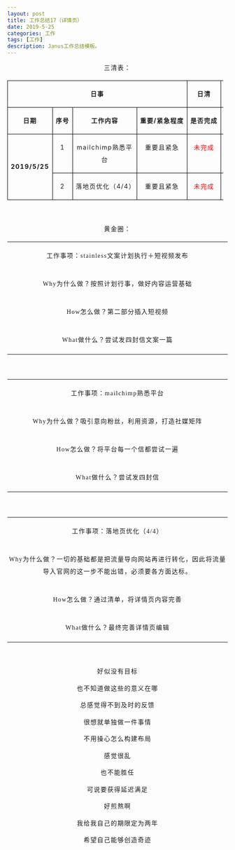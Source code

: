 ```yaml
---
layout: post
title: 工作总结17（详情页）
date: 2019-5-25
categories: 工作
tags: [工作]
description: Janus工作总结模板。
---
```

<p style="text-align: center; letter-spacing: 1.5px; line-height: 1.75em;">
    <span style="font-size: 14px;">三清表：</span>
</p>
<table cellspacing="0" cellpadding="0" style="width: 494px;">
    <tbody>
        <tr style=";height:24px" class="firstRow">
            <td width="333" nowrap="" colspan="4" valign="top" style="border: 1px solid windowtext; padding: 0px 7px;" height="24">
                <p style="text-align: center; letter-spacing: 1.5px; line-height: 1.75em;">
                    <span style="font-size: 14px;"><strong>日事</strong></span>
                </p>
            </td>
            <td width="54" nowrap="" valign="top" style="border-top: 1px solid windowtext; border-right: 1px solid windowtext; border-bottom: 1px solid windowtext; border-image: initial; border-left: none; padding: 0px 7px;" height="24">
                <p style="text-align: center; letter-spacing: 1.5px; line-height: 1.75em;">
                    <span style="font-size: 14px;"><strong>日清</strong></span>
                </p>
            </td>
            <td width="166" nowrap="" valign="top" style="border-top: 1px solid windowtext; border-right: 1px solid windowtext; border-bottom: 1px solid windowtext; border-image: initial; border-left: none; padding: 0px 7px;" height="24">
                <p style="text-align: center; letter-spacing: 1.5px; line-height: 1.75em;">
                    <span style="font-size: 14px;"><strong>日高</strong></span>
                </p>
            </td>
        </tr>
        <tr style=";height:21px">
            <td width="85" nowrap="" valign="top" style="border-right: 1px solid windowtext; border-bottom: 1px solid windowtext; border-left: 1px solid windowtext; border-image: initial; border-top: none; padding: 0px 7px;" height="21">
                <p style="text-align: center; letter-spacing: 1.5px; line-height: 1.75em;">
                    <span style="font-size: 14px;"><strong>日期</strong></span>
                </p>
            </td>
            <td width="30" nowrap="" valign="top" style="border-top: none; border-left: none; border-bottom: 1px solid windowtext; border-right: 1px solid windowtext; padding: 0px 7px;" height="21">
                <p style="text-align: center; letter-spacing: 1.5px; line-height: 1.75em;">
                    <span style="font-size: 14px;"><strong>序号</strong></span>
                </p>
            </td>
            <td width="132" nowrap="" valign="top" style="border-top: none; border-left: none; border-bottom: 1px solid windowtext; border-right: 1px solid windowtext; padding: 0px 7px;" height="21">
                <p style="text-align: center; letter-spacing: 1.5px; line-height: 1.75em;">
                    <span style="font-size: 14px;"><strong>工作内容</strong></span>
                </p>
            </td>
            <td width="87" nowrap="" valign="top" style="border-top: none; border-left: none; border-bottom: 1px solid windowtext; border-right: 1px solid windowtext; padding: 0px 7px;" height="21">
                <p style="text-align: center; letter-spacing: 1.5px; line-height: 1.75em;">
                    <span style="font-size: 14px;"><strong>重要/紧急程度</strong></span>
                </p>
            </td>
            <td width="54" nowrap="" valign="top" style="border-top: none; border-left: none; border-bottom: 1px solid windowtext; border-right: 1px solid windowtext; padding: 0px 7px;" height="21">
                <p style="text-align: center; letter-spacing: 1.5px; line-height: 1.75em;">
                    <span style="font-size: 14px;"><strong>是否完成</strong></span>
                </p>
            </td>
            <td width="166" nowrap="" valign="top" style="border-top: none; border-left: none; border-bottom: 1px solid windowtext; border-right: 1px solid windowtext; padding: 0px 7px;" height="21">
                <p style="text-align: center; letter-spacing: 1.5px; line-height: 1.75em;">
                    <span style="font-size: 14px;"><strong>如何做得更好？</strong></span>
                </p>
            </td>
        </tr>
        <tr style=";height:21px">
            <td width="85" nowrap="" rowspan="2" style="border-right: 1px solid windowtext; border-bottom: 1px solid windowtext; border-left: 1px solid windowtext; border-image: initial; border-top: none; padding: 0px 7px;" height="21">
                <p style="text-align: center; letter-spacing: 1.5px; line-height: 1.75em;">
                    <span style="font-size: 14px;"><strong>2019/5/25</strong></span>
                </p>
            </td>
            <td width="30" valign="top" style="border-top: none; border-left: none; border-bottom: 1px solid windowtext; border-right: 1px solid windowtext; padding: 0px 7px;" height="21">
                <p style="text-align: center; letter-spacing: 1.5px; line-height: 1.75em;">
                    <span style="font-size: 14px;">1</span>
                </p>
            </td>
            <td width="132" valign="top" style="border-top: none; border-left: none; border-bottom: 1px solid windowtext; border-right: 1px solid windowtext; padding: 0px 7px;" height="21">
                <p style="text-align: center; letter-spacing: 1.5px; line-height: 1.75em;">
                    <span style="font-size: 14px;">mailchimp熟悉平台</span>
                </p>
            </td>
            <td width="87" nowrap="" valign="top" style="border-top: none; border-left: none; border-bottom: 1px solid windowtext; border-right: 1px solid windowtext; padding: 0px 7px;" height="21">
                <p style="text-align: center; letter-spacing: 1.5px; line-height: 1.75em;">
                    <span style="font-size: 14px;">重要且紧急</span>
                </p>
            </td>
            <td width="54" nowrap="" valign="top" style="border-top: none; border-left: none; border-bottom: 1px solid windowtext; border-right: 1px solid windowtext; padding: 0px 7px;" height="21">
                <p style="text-align: center; letter-spacing: 1.5px; line-height: 1.75em;">
                    <span style="color: red; font-size: 14px;">未完成</span>
                </p>
            </td>
            <td width="166" valign="top" style="border-top: none; border-left: none; border-bottom: 1px solid windowtext; border-right: 1px solid windowtext; padding: 0px 7px;" height="21"></td>
        </tr>
        <tr style=";height:21px">
            <td width="30" valign="top" style="border-top: none; border-left: none; border-bottom: 1px solid windowtext; border-right: 1px solid windowtext; padding: 0px 7px;" height="21">
                <p style="text-align: center; letter-spacing: 1.5px; line-height: 1.75em;">
                    <span style="font-size: 14px;">2</span>
                </p>
            </td>
            <td width="132" valign="top" style="border-top: none; border-left: none; border-bottom: 1px solid windowtext; border-right: 1px solid windowtext; padding: 0px 7px;" height="21">
                <p style="text-align: center; letter-spacing: 1.5px; line-height: 1.75em;">
                    <span style="font-size: 14px;">落地页优化（4/4）</span>
                </p>
            </td>
            <td width="87" nowrap="" valign="top" style="border-top: none; border-left: none; border-bottom: 1px solid windowtext; border-right: 1px solid windowtext; padding: 0px 7px;" height="21">
                <p style="text-align: center; letter-spacing: 1.5px; line-height: 1.75em;">
                    <span style="font-size: 14px;">重要且紧急</span>
                </p>
            </td>
            <td width="54" nowrap="" valign="top" style="border-top: none; border-left: none; border-bottom: 1px solid windowtext; border-right: 1px solid windowtext; padding: 0px 7px;" height="21">
                <p style="text-align: center; letter-spacing: 1.5px; line-height: 1.75em;">
                    <span style="color: red; font-size: 14px;">未完成</span>
                </p>
            </td>
            <td width="166" valign="top" style="border-top: none; border-left: none; border-bottom: 1px solid windowtext; border-right: 1px solid windowtext; padding: 0px 7px;" height="21"></td>
        </tr>
    </tbody>
</table>
<p style="text-align: center; letter-spacing: 1.5px; line-height: 1.75em;">
    <span style="font-size: 14px;">&nbsp;</span>
</p>
<p style="text-align: center; letter-spacing: 1.5px; line-height: 1.75em;">
    <span style="font-size: 14px;">黄金圈：</span>
</p>
<table cellspacing="0" cellpadding="0" width="553">
    <tbody>
        <tr class="firstRow">
            <td width="553" valign="top" style="padding: 2px;">
                <p style="text-align: center; letter-spacing: 1.5px; line-height: 1.75em;">
                    <span style="font-family: 宋体; font-size: 14px;">工作事项：stainless文案计划执行＋短视频发布</span>
                </p>
            </td>
        </tr>
        <tr>
            <td width="553" valign="top" style="padding: 2px;">
                <p style="text-align: center; letter-spacing: 1.5px; line-height: 1.75em;">
                    <span style="font-family: 宋体; font-size: 14px;">Why为什么做？按照计划行事，做好内容运营基础</span>
                </p>
            </td>
        </tr>
        <tr>
            <td width="553" valign="top" style="padding: 2px;">
                <p style="text-align: center; letter-spacing: 1.5px; line-height: 1.75em;">
                    <span style="font-family: 宋体; font-size: 14px;">How怎么做？第二部分插入短视频</span>
                </p>
            </td>
        </tr>
        <tr>
            <td width="553" valign="top" style="padding: 2px;">
                <p style="text-align: center; letter-spacing: 1.5px; line-height: 1.75em;">
                    <span style="font-family: 宋体; font-size: 14px;">What做什么？尝试发四封信文案一篇</span>
                </p>
            </td>
        </tr>
    </tbody>
</table>
<p style="text-align: center; letter-spacing: 1.5px; line-height: 1.75em;">
    <span style="font-size: 14px;">&nbsp;</span>
</p>
<table cellspacing="0" cellpadding="0" width="553">
    <tbody>
        <tr class="firstRow">
            <td width="553" valign="top" style="padding: 2px;">
                <p style="text-align: center; letter-spacing: 1.5px; line-height: 1.75em;">
                    <span style="font-family: 宋体; font-size: 14px;">工作事项：mailchimp熟悉平台</span>
                </p>
            </td>
        </tr>
        <tr>
            <td width="553" valign="top" style="padding: 2px;">
                <p style="text-align: center; letter-spacing: 1.5px; line-height: 1.75em;">
                    <span style="font-family: 宋体; font-size: 14px;">Why为什么做？吸引意向粉丝，利用资源，打造社媒矩阵</span>
                </p>
            </td>
        </tr>
        <tr>
            <td width="553" valign="top" style="padding: 2px;">
                <p style="text-align: center; letter-spacing: 1.5px; line-height: 1.75em;">
                    <span style="font-family: 宋体; font-size: 14px;">How怎么做？将平台每一个信都尝试一遍</span>
                </p>
            </td>
        </tr>
        <tr>
            <td width="553" valign="top" style="padding: 2px;">
                <p style="text-align: center; letter-spacing: 1.5px; line-height: 1.75em;">
                    <span style="font-family: 宋体; font-size: 14px;">What做什么？尝试发四封信</span>
                </p>
            </td>
        </tr>
    </tbody>
</table>
<p style="text-align: center; letter-spacing: 1.5px; line-height: 1.75em;">
    <span style="font-size: 14px;">&nbsp;</span>
</p>
<table cellspacing="0" cellpadding="0" width="553">
    <tbody>
        <tr class="firstRow">
            <td width="553" valign="top" style="padding: 2px;">
                <p style="text-align: center; letter-spacing: 1.5px; line-height: 1.75em;">
                    <span style="font-family: 宋体; font-size: 14px;">工作事项：落地页优化（4/4）</span>
                </p>
            </td>
        </tr>
        <tr>
            <td width="553" valign="top" style="padding: 2px;">
                <p style="text-align: center; letter-spacing: 1.5px; line-height: 1.75em;">
                    <span style="font-family: 宋体; font-size: 14px;">Why为什么做？一切的基础都是把流量导向网站再进行转化，因此将流量导入官网的这一步不能出错，必须要各方面达标。</span>
                </p>
            </td>
        </tr>
        <tr>
            <td width="553" valign="top" style="padding: 2px;">
                <p style="text-align: center; letter-spacing: 1.5px; line-height: 1.75em;">
                    <span style="font-family: 宋体; font-size: 14px;">How怎么做？通过清单，将详情页内容完善</span>
                </p>
            </td>
        </tr>
        <tr>
            <td width="553" valign="top" style="padding: 2px;">
                <p style="text-align: center; letter-spacing: 1.5px; line-height: 1.75em;">
                    <span style="font-family: 宋体; font-size: 14px;">What做什么？最终完善详情页编辑</span>
                </p>
            </td>
        </tr>
    </tbody>
</table>
<p style="text-align: center; letter-spacing: 1.5px; line-height: 1.75em;">
    <span style="font-size: 14px;">&nbsp;</span>
</p>
<p style="text-align: center; letter-spacing: 1.5px; line-height: 1.75em;">
    <span style="font-size: 14px;">好似没有目标</span>
</p>
<p style="text-align: center; letter-spacing: 1.5px; line-height: 1.75em;">
    <span style="font-size: 14px;">也不知道做这些的意义在哪</span>
</p>
<p style="text-align: center; letter-spacing: 1.5px; line-height: 1.75em;">
    <span style="font-size: 14px;">总感觉得不到及时的反馈</span>
</p>
<p style="text-align: center; letter-spacing: 1.5px; line-height: 1.75em;">
    <span style="font-size: 14px;">很想就单独做一件事情</span>
</p>
<p style="text-align: center; letter-spacing: 1.5px; line-height: 1.75em;">
    <span style="font-size: 14px;">不用操心怎么构建布局</span>
</p>
<p style="text-align: center; letter-spacing: 1.5px; line-height: 1.75em;">
    <span style="font-size: 14px;">感觉很乱</span>
</p>
<p style="text-align: center; letter-spacing: 1.5px; line-height: 1.75em;">
    <span style="font-size: 14px;">也不能胜任</span>
</p>
<p style="text-align: center; letter-spacing: 1.5px; line-height: 1.75em;">
    <span style="font-size: 14px;">可说要获得延迟满足</span>
</p>
<p style="text-align: center; letter-spacing: 1.5px; line-height: 1.75em;">
    <span style="font-size: 14px;">好煎熬啊</span>
</p>
<p style="text-align: center; letter-spacing: 1.5px; line-height: 1.75em;">
    <span style="font-size: 14px;">我给我自己的期限定为两年</span>
</p>
<p style="text-align: center; letter-spacing: 1.5px; line-height: 1.75em;">
    <span style="font-size: 14px;">希望自己能够创造奇迹</span>
</p>
<p>
    <br/>
</p>